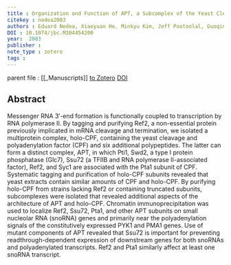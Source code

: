 ```yaml
---
title : Organization and Function of APT, a Subcomplex of the Yeast Cleavage and Polyadenylation Factor Involved in the Formation of mRNA and Small Nucleolar RNA 3′-Ends*
citekey : nedea2003
authors : Eduard Nedea, Xiaoyuan He, Minkyu Kim, Jeff Pootoolal, Guoqing Zhong, Veronica Canadien, Timothy Hughes, Stephen Buratowski, Claire L. Moore, Jack Greenblatt
DOI : 10.1074/jbc.M304454200
year:  2003
publisher : 
note_type : zotero
tags : 
---
```

parent file : [[_Manuscripts]]
[to Zotero](zotero://select/items/@nedea2003) [DOI](https://doi.org/10.1074/jbc.M304454200)

Abstract
---
Messenger RNA 3′-end formation is functionally coupled to transcription by RNA polymerase II. By tagging and purifying Ref2, a non-essential protein previously implicated in mRNA cleavage and termination, we isolated a multiprotein complex, holo-CPF, containing the yeast cleavage and polyadenylation factor (CPF) and six additional polypeptides. The latter can form a distinct complex, APT, in which Pti1, Swd2, a type I protein phosphatase (Glc7), Ssu72 (a TFIIB and RNA polymerase II-associated factor), Ref2, and Syc1 are associated with the Pta1 subunit of CPF. Systematic tagging and purification of holo-CPF subunits revealed that yeast extracts contain similar amounts of CPF and holo-CPF. By purifying holo-CPF from strains lacking Ref2 or containing truncated subunits, subcomplexes were isolated that revealed additional aspects of the architecture of APT and holo-CPF. Chromatin immunoprecipitation was used to localize Ref2, Ssu72, Pta1, and other APT subunits on small nucleolar RNA (snoRNA) genes and primarily near the polyadenylation signals of the constitutively expressed PYK1 and PMA1 genes. Use of mutant components of APT revealed that Ssu72 is important for preventing readthrough-dependent expression of downstream genes for both snoRNAs and polyadenylated transcripts. Ref2 and Pta1 similarly affect at least one snoRNA transcript.
